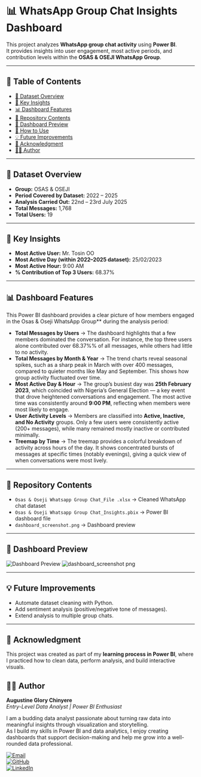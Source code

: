  # 📊 WhatsApp Group Chat Insights Dashboard  

This project analyzes **WhatsApp group chat activity** using **Power BI**.  
It provides insights into user engagement, most active periods, and contribution levels within the **OSAS & OSEJI WhatsApp Group**.  

---

## 📑 Table of Contents
- [📅 Dataset Overview](#-dataset-overview)  
- [🔑 Key Insights](#-key-insights)  
- [📊 Dashboard Features](#-dashboard-features)  
- [📂 Repository Contents](#-repository-contents)  
- [📸 Dashboard Preview](#-dashboard-preview)  
- [🚀 How to Use](#-how-to-use)  
- [💡 Future Improvements](#-future-improvements)  
- [🙏 Acknowledgment](#-acknowledgment)  
- [👩‍💻 Author](#-author)  

---

## 📅 Dataset Overview
- **Group:** OSAS & OSEJI  
- **Period Covered by Dataset:** 2022 – 2025  
- **Analysis Carried Out:** 22nd – 23rd July 2025  
- **Total Messages:** 1,768  
- **Total Users:** 19  

---

## 🔑 Key Insights
- **Most Active User:** Mr. Tosin OO  
- **Most Active Day (within 2022–2025 dataset):** 25/02/2023  
- **Most Active Hour:** 9:00 AM  
- **% Contribution of Top 3 Users:** 68.37% 

---

## 📊 Dashboard Features
This Power BI dashboard provides a clear picture of how members engaged in the Osas & Oseji WhatsApp Group** during the analysis period:

- **Total Messages by Users** → The dashboard highlights that a few members dominated the conversation. For instance, the top three users alone contributed over 68.37%% of all messages, while others had little to no activity.  
- **Total Messages by Month & Year** → The trend charts reveal seasonal spikes, such as a sharp peak in March with over 400 messages, compared to quieter months like May and September. This shows how group activity fluctuated over time.  
- **Most Active Day & Hour** → The group’s busiest day was **25th February 2023**, which coincided with Nigeria’s General Election — a key event that drove heightened conversations and engagement. The most active time was consistently around **9:00 PM**, reflecting when     members were most likely to engage.
- **User Activity Levels** → Members are classified into **Active, Inactive, and No Activity** groups. Only a few users were consistently active (200+ messages), while many remained mostly inactive or contributed minimally.  
- **Treemap by Time** → The treemap provides a colorful breakdown of activity across hours of the day. It shows concentrated bursts of messages at specific times (notably evenings), giving a quick view of when conversations were most lively.  
  
---

## 📂 Repository Contents
- `Osas & Oseji Whatsapp Group Chat_File .xlsx` → Cleaned WhatsApp chat dataset  
- `Osas & Oseji Whatsapp Group Chat_Insights.pbix` → Power BI dashboard file  
- `dashboard_screenshot.png` → Dashboard preview  

---

## 📸 Dashboard Preview
![Dashboard Preview](dashboard_screenshot.png)
![dashboard_screenshot png](https://github.com/user-attachments/assets/5b926e53-1b48-44f6-b4c3-f52b4dde3cbd)

---

## 💡 Future Improvements
- Automate dataset cleaning with Python.  
- Add sentiment analysis (positive/negative tone of messages).  
- Extend analysis to multiple group chats.  

---

## 🙏 Acknowledgment
This project was created as part of my **learning process in Power BI**, where I practiced how to clean data, perform analysis, and build interactive visuals.  

## 👩‍💻 Author
**Augustine Glory Chinyere**  
_Entry-Level Data Analyst | Power BI Enthusiast_  

I am a budding data analyst passionate about turning raw data into meaningful insights through visualization and storytelling.  
As I build my skills in Power BI and data analytics, I enjoy creating dashboards that support decision-making and help me grow into a well-rounded data professional.  

[![Email](https://img.shields.io/badge/Email-D14836?style=for-the-badge&logo=gmail&logoColor=white)](mailto:glorealaustine@gmail.com)  
[![GitHub](https://img.shields.io/badge/GitHub-100000?style=for-the-badge&logo=github&logoColor=white)](https://github.com/GlorealAustine)  
[![LinkedIn](https://img.shields.io/badge/LinkedIn-0A66C2?style=for-the-badge&logo=linkedin&logoColor=white)](https://www.linkedin.com/in/glory-chinyere-augustine)  

